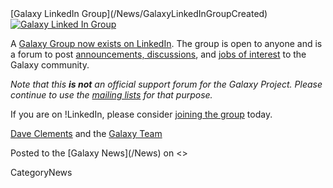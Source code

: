 <div class='newsItemHeader'>[Galaxy LinkedIn Group](/News/GalaxyLinkedInGroupCreated)</div>

<div class='right'><a href='http://bit.ly/gxyLinkedIn'><img src='/Images/Logos/LinkedInLogo.png' alt='Galaxy Linked In Group' /></a></div>

A [Galaxy Group now exists on LinkedIn](http://bit.ly/gxyLinkedIn).  The group is open to anyone and is a forum to post [announcements, discussions](http://bit.ly/gxyLinkedIn), and [jobs of interest](https://www.linkedin.com/groups?jobs=&gid=4907635&trk=anet_ug_jobs) to the Galaxy community.

*Note that this **is not** an official support forum for the Galaxy Project.  Please continue to use the [mailing lists](/MailingLists) for that purpose.*

If you are on !LinkedIn, please consider [joining the group](http://bit.ly/gxyLinkedIn) today.

[Dave Clements](/DaveClements) and the [Galaxy Team](/GalaxyTeam)

<div class='newsItemFooter'>Posted to the [Galaxy News](/News) on <<Date(2013-03-18T21:06:21Z)>></div>

CategoryNews
